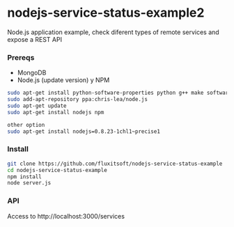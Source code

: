 nodejs-service-status-example2
==============================

Node.js application example, check diferent types of remote services and expose a REST API


### Prereqs

- MongoDB
- Node.js (update version) y NPM

```bash
sudo apt-get install python-software-properties python g++ make software-properties-common
sudo add-apt-repository ppa:chris-lea/node.js 
sudo apt-get update 
sudo apt-get install nodejs npm

other option
sudo apt-get install nodejs=0.8.23-1chl1~precise1
```

### Install

```bash
git clone https://github.com/fluxitsoft/nodejs-service-status-example
cd nodejs-service-status-example
npm install
node server.js
```


### API
Access to http://localhost:3000/services
